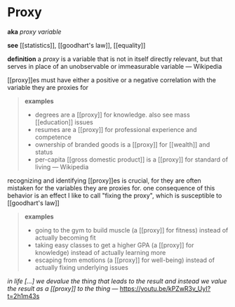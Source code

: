 # Proxy

**aka** _proxy variable_

**see** [[statistics]], [[goodhart's law]], [[equality]]

**definition** a _proxy_ is a variable that is not in itself directly relevant, but that serves in place of an unobservable or immeasurable variable &mdash; Wikipedia

[[proxy]]es must have either a positive or a negative correlation with the variable they are proxies for

> **examples**
>
> - degrees are a [[proxy]] for knowledge. also see mass [[education]] issues
> - resumes are a [[proxy]] for professional experience and competence
> - ownership of branded goods is a [[proxy]] for [[wealth]] and status
> - per-capita [[gross domestic product]] is a [[proxy]] for standard of living &mdash; Wikipedia

recognizing and identifying [[proxy]]es is crucial, for they are often mistaken for the variables they are proxies for. one consequence of this behavior is an effect I like to call "fixing the proxy", which is susceptible to [[goodhart's law]]

> **examples**
>
> - going to the gym to build muscle (a [[proxy]] for fitness) instead of actually becoming fit
> - taking easy classes to get a higher GPA (a [[proxy]] for knowledge) instead of actually learning more
> - escaping from emotions (a [[proxy]] for well-being) instead of actually fixing underlying issues

_in life [...] we devalue the thing that leads to the result and instead we value the result as a [[proxy]] to the thing_ &mdash; <https://youtu.be/kPZwR3v_UyI?t=2h1m43s>
